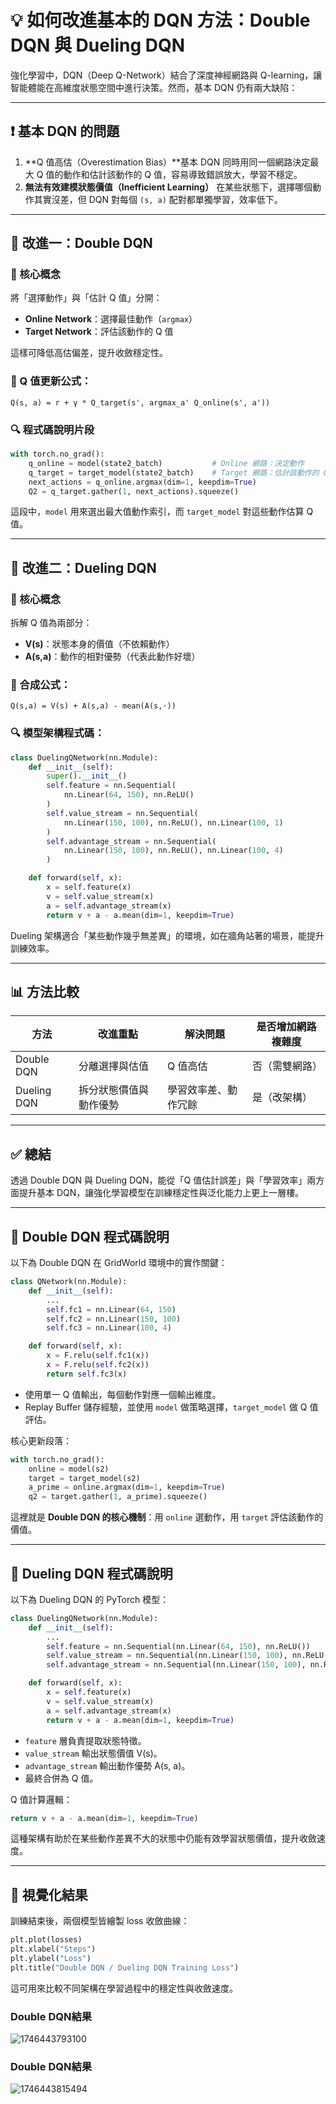 # 💡 如何改進基本的 DQN 方法：Double DQN 與 Dueling DQN

強化學習中，DQN（Deep Q-Network）結合了深度神經網路與 Q-learning，讓智能體能在高維度狀態空間中進行決策。然而，基本 DQN 仍有兩大缺陷：

---

## ❗ 基本 DQN 的問題

1. **Q 值高估（Overestimation Bias）**基本 DQN 同時用同一個網路決定最大 Q 值的動作和估計該動作的 Q 值，容易導致錯誤放大，學習不穩定。
2. **無法有效建模狀態價值（Inefficient Learning）**
   在某些狀態下，選擇哪個動作其實沒差，但 DQN 對每個 `(s, a)` 配對都單獨學習，效率低下。

---

## 🧠 改進一：Double DQN

### 🎯 核心概念

將「選擇動作」與「估計 Q 值」分開：

- **Online Network**：選擇最佳動作（`argmax`）
- **Target Network**：評估該動作的 Q 值

這樣可降低高估偏差，提升收斂穩定性。

### 📌 Q 值更新公式：

```
Q(s, a) = r + γ * Q_target(s', argmax_a' Q_online(s', a'))
```

### 🔍 程式碼說明片段

```python
with torch.no_grad():
    q_online = model(state2_batch)           # Online 網路：決定動作
    q_target = target_model(state2_batch)    # Target 網路：估計該動作的 Q 值
    next_actions = q_online.argmax(dim=1, keepdim=True)
    Q2 = q_target.gather(1, next_actions).squeeze()
```

這段中，`model` 用來選出最大值動作索引，而 `target_model` 對這些動作估算 Q 值。

---

## 🧠 改進二：Dueling DQN

### 🎯 核心概念

拆解 Q 值為兩部分：

- **V(s)**：狀態本身的價值（不依賴動作）
- **A(s,a)**：動作的相對優勢（代表此動作好壞）

### 📌 合成公式：

```
Q(s,a) = V(s) + A(s,a) - mean(A(s,·))
```

### 🔍 模型架構程式碼：

```python
class DuelingQNetwork(nn.Module):
    def __init__(self):
        super().__init__()
        self.feature = nn.Sequential(
            nn.Linear(64, 150), nn.ReLU()
        )
        self.value_stream = nn.Sequential(
            nn.Linear(150, 100), nn.ReLU(), nn.Linear(100, 1)
        )
        self.advantage_stream = nn.Sequential(
            nn.Linear(150, 100), nn.ReLU(), nn.Linear(100, 4)
        )

    def forward(self, x):
        x = self.feature(x)
        v = self.value_stream(x)
        a = self.advantage_stream(x)
        return v + a - a.mean(dim=1, keepdim=True)
```

Dueling 架構適合「某些動作幾乎無差異」的環境，如在牆角站著的場景，能提升訓練效率。

---

## 📊 方法比較

| 方法        | 改進重點               | 解決問題             | 是否增加網路複雜度 |
| ----------- | ---------------------- | -------------------- | ------------------ |
| Double DQN  | 分離選擇與估值         | Q 值高估             | 否（需雙網路）     |
| Dueling DQN | 拆分狀態價值與動作優勢 | 學習效率差、動作冗餘 | 是（改架構）       |

---

## ✅ 總結

透過 Double DQN 與 Dueling DQN，能從「Q 值估計誤差」與「學習效率」兩方面提升基本 DQN，讓強化學習模型在訓練穩定性與泛化能力上更上一層樓。

---

## 🧪 Double DQN 程式碼說明

以下為 Double DQN 在 GridWorld 環境中的實作關鍵：

```python
class QNetwork(nn.Module):
    def __init__(self):
        ...
        self.fc1 = nn.Linear(64, 150)
        self.fc2 = nn.Linear(150, 100)
        self.fc3 = nn.Linear(100, 4)

    def forward(self, x):
        x = F.relu(self.fc1(x))
        x = F.relu(self.fc2(x))
        return self.fc3(x)
```

- 使用單一 Q 值輸出，每個動作對應一個輸出維度。
- Replay Buffer 儲存經驗，並使用 `model` 做策略選擇，`target_model` 做 Q 值評估。

核心更新段落：

```python
with torch.no_grad():
    online = model(s2)
    target = target_model(s2)
    a_prime = online.argmax(dim=1, keepdim=True)
    q2 = target.gather(1, a_prime).squeeze()
```

這裡就是 **Double DQN 的核心機制**：用 `online` 選動作，用 `target` 評估該動作的價值。

---

## 🧪 Dueling DQN 程式碼說明

以下為 Dueling DQN 的 PyTorch 模型：

```python
class DuelingQNetwork(nn.Module):
    def __init__(self):
        ...
        self.feature = nn.Sequential(nn.Linear(64, 150), nn.ReLU())
        self.value_stream = nn.Sequential(nn.Linear(150, 100), nn.ReLU(), nn.Linear(100, 1))
        self.advantage_stream = nn.Sequential(nn.Linear(150, 100), nn.ReLU(), nn.Linear(100, 4))

    def forward(self, x):
        x = self.feature(x)
        v = self.value_stream(x)
        a = self.advantage_stream(x)
        return v + a - a.mean(dim=1, keepdim=True)
```

- `feature` 層負責提取狀態特徵。
- `value_stream` 輸出狀態價值 V(s)。
- `advantage_stream` 輸出動作優勢 A(s, a)。
- 最終合併為 Q 值。

Q 值計算邏輯：

```python
return v + a - a.mean(dim=1, keepdim=True)
```

這種架構有助於在某些動作差異不大的狀態中仍能有效學習狀態價值，提升收斂速度。

---

## 🧪 視覺化結果

訓練結束後，兩個模型皆繪製 loss 收斂曲線：

```python
plt.plot(losses)
plt.xlabel("Steps")
plt.ylabel("Loss")
plt.title("Double DQN / Dueling DQN Training Loss")
```

這可用來比較不同架構在學習過程中的穩定性與收斂速度。

### Double DQN結果

![1746443793100](image/HW4-2_Double_Dueling/1746443793100.png)

### Double DQN結果

![1746443815494](image/HW4-2_Double_Dueling/1746443815494.png)
